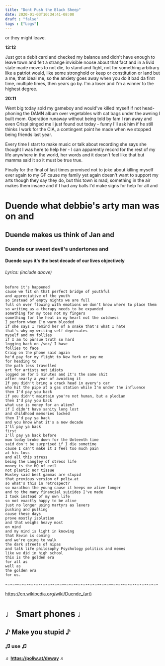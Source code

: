 ```yaml
---
title: "Dont Push the Black Sheep"
date: 2020-01-03T10:34:41-08:00
draft : "false"
tags : ["Logs"]
---
```


or they might leave.

<!--more-->


**13:12**

Just got a debit card and checked my balance and didn't have enough to leave town and felt a strange invisible noose about that fact and in a livid state made moves to not die, to stand and fight, not for something arbitrary like a patriot would, like some stronghold or keep or constitution or land but a me, that ideal me, so the anxiety goes away when you do it bad da first time, multiple times, then years go by. I'm a loser and I'm a winner to the highest degree.

**20:11**

Went big today sold my gameboy and would've killed myself if not head-phoning the DAMN album over vegetables with cat bags under the awning I built mom. Operation runaway without being told by fam I ran away and even Crispi pinged me I just found out today - funny I'll ask him if he still thinks I work for the CIA, a contingent point he made when we stopped being friends last year.

Every time I start to make music or talk about recording she says she thought I was here to help her - I can apparently record for the rest of my life anywhere in the world, her words and it doesn't feel like that but mamma said it so it must be true true.

Finally for the final of last times promised not to joke about killing myself ever again to my GF cause my family yet again doesn't want to support my arts though they say they do, but
this town is mad, something in the air makes them insane and if I had any balls I'd make signs for help for all and
# Duende what debbie's arty man was on and
## Duende makes us think of Jan and
### Duende our sweet devil's undertones and
#### Duende says it's the best decade of our lives objectively

###### Lyrics: (include above)

```
before it's happened
cause we fit on that perfect bridge of youthful
and appreciative of the youth
so instead of empty nights we are full
full oh over flowing with emotions we don't know where to place them
so writing as a therapy needs to be expanded
something for my toes not my fingers
something for the heat in my heart not the coldness
I perform when I'm warm blooded
if she says I remind her of a snake that's what I hate
that's why my writing self deprecates
myself and my follies
if I am to pursue truth so hard
logging back on /soc/ I have
follies to face
Craig on the phone said again
he'd pay for my flight to New York or pay me
for heading to
the path less travelled
art for artists not idiots
logged on for 5 minutes and it's the same shit
after nearly a year of avoiding it
If you didn't bring a crack head in avery's car
who hit the pipe at a gas station while I'm under the influence
then I'd pay you back
if you didn't maintain you're not human, but a pledian
then I'd pay you back
what use is money for an alien?
if I didn't have sanity long lost
and childhood memories locked
then I'd pay ya back
and you know what it's a new decade
I'll pay ya back
first
I'll pay ya back before
mom today broke down for the Unteenth time
said don't be surprised if I die sometime
cause I can't make it I feel too much pain
at his loss
and all this stress
being the Langley of stress life
money is the HQ of evil
not plastic nor tissue   
Huxley said best gammas are stupid
that previous version of poliw.at
so what's this in retrospect?
so marathon the young cause it keeps me alive longer
and to the many financial suicides I've made
I took instead of my own life
so not exactly happy to be alive
just no longer using martyrs as levers
pushing and pulling
cause these days
prove mostly isolation
and that weighs heavy most
on mind
and my mind is light in knowing
that Kevin is coming
and we're going to walk
the dark streets of nipas
and talk life philosophy Psychology politics and memes
like we did in high school
this is the golden era
for all as
well as
the golden era
for us.
```
-=-=--=-=--=-=--=-=--=-=--=-=--=-=--=-=--=-=--=-=--=-=--=-=--=-=-

https://en.wikipedia.org/wiki/Duende_(art)  


# ♩     Smart phones     &#9833;
## ♪     Make you stupid      &#9834;
### ♫     use  &#9835;
#### ♬     https://poliw.at/deway &#9836;

<!--
1 read

2 write

3 music

4 sing

5 YT Vizzies

6 P Call

7 Dance workout

8 POLIW.AT Blog

9 Archive

10 FF L&L

11 Friends & Fam

12 Love & Legacy

 -->

